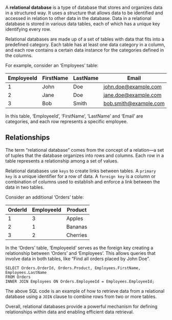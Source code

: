 A **relational database** is a type of database that stores and organizes data in a structured way. It uses a structure that allows data to be identified and accessed in relation to other data in the database. Data in a relational database is stored in various data tables, each of which has a unique key identifying every row.

Relational databases are made up of a set of tables with data that fits into a predefined category. Each table has at least one data category in a column, and each row contains a certain data instance for the categories defined in the columns.

For example, consider an ‘Employees’ table:

|EmployeeId|FirstName|LastName|Email|
|---|---|---|---|
|1|John|Doe|john.doe@example.com|
|2|Jane|Doe|jane.doe@example.com|
|3|Bob|Smith|bob.smith@example.com|

In this table, ‘EmployeeId’, ‘FirstName’, ‘LastName’ and ‘Email’ are categories, and each row represents a specific employee.

## Relationships

The term “relational database” comes from the concept of a relation—a set of tuples that the database organizes into rows and columns. Each row in a table represents a relationship among a set of values.

Relational databases use `keys` to create links between tables. A `primary key` is a unique identifier for a row of data. A `foreign key` is a column or combination of columns used to establish and enforce a link between the data in two tables.

Consider an additional ‘Orders’ table:

|OrderId|EmployeeId|Product|
|---|---|---|
|1|3|Apples|
|2|1|Bananas|
|3|2|Cherries|

In the ‘Orders’ table, ‘EmployeeId’ serves as the foreign key creating a relationship between ‘Orders’ and ‘Employees’. This allows queries that involve data in both tables, like “Find all orders placed by John Doe”.

```
SELECT Orders.OrderId, Orders.Product, Employees.FirstName, Employees.LastName
FROM Orders
INNER JOIN Employees ON Orders.EmployeeId = Employees.EmployeeId;
```

The above SQL code is an example of how to retrieve data from a relational database using a `JOIN` clause to combine rows from two or more tables.

Overall, relational databases provide a powerful mechanism for defining relationships within data and enabling efficient data retrieval.
